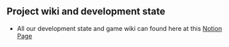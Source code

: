 ## Project wiki and development state
- All our development state and game wiki can found here at this [Notion Page](https://www.notion.so/romcomsuki/JavaFX-Game-1b8d01fc93204446ac50e7668d3682a6)
